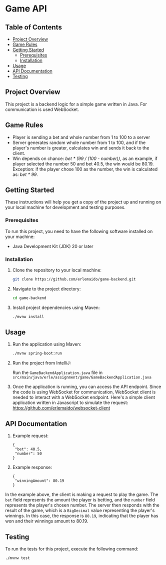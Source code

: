 # Game API

## Table of Contents

- [Project Overview](#project-overview)
- [Game Rules](#game-rules)
- [Getting Started](#getting-started)
  - [Prerequisites](#prerequisites)
  - [Installation](#installation)
- [Usage](#usage)
- [API Documentation](#api-documentation)
- [Testing](#testing)

## Project Overview

This project is a backend logic for a simple game written in Java. For communication is used WebSocket. 

## Game Rules

- Player is sending a bet and whole number from 1 to 100 to a server
- Server generates random whole number from 1 to 100, and if the player's number is greater, calculates win and sends it back to the client.
- Win depends on chance: <i>bet * (99 / (100 - number))</i>, as an example, if player selected the number 50 and bet 40.5, the win would be 80.19. Exception: if the player chose 100 as the number, the win is calculated as: <i>bet * 99</i>.

## Getting Started

These instructions will help you get a copy of the project up and running on your local machine for development and testing purposes.

### Prerequisites

To run this project, you need to have the following software installed on your machine:

- Java Development Kit (JDK) 20 or later

### Installation

1. Clone the repository to your local machine:

   ```bash
   git clone https://github.com/erlemaido/game-backend.git

2. Navigate to the project directory:

   ```bash
   cd game-backend

3. Install project dependencies using Maven:

   ```bash
   ./mvnw install

## Usage

1. Run the application using Maven:

   ```bash
   ./mvnw spring-boot:run

2. Run the project from IntelliJ:

   Run the ```GameBackendApplication.java``` file in ```src/main/java/erle/assignment/game/GameBackendApplication.java```
   

3. Once the application is running, you can access the API endpoint. Since the code is using WebSocket for communication, WebSocket client is needed to interact with a WebSocket endpoint. Here's a simple client application written in Javascript to simulate the request: https://github.com/erlemaido/websocket-client 

## API Documentation

1. Example request:

   ```
   {
    "bet": 40.5,
    "number": 50
   }

2. Example response:

    ```
    {
     "winningAmount": 80.19
    }

In the example above, the client is making a request to play the game. The ```bet``` field represents the amount the player is betting, and the ```number``` field represents the player's chosen number. The server then responds with the result of the game, which is a ```BigDecimal``` value representing the player's winnings. In this case, the response is ```80.19```, indicating that the player has won and their winnings amount to 80.19.
    

## Testing

To run the tests for this project, execute the following command:

   ```bash
   ./mvnw test
